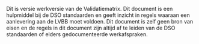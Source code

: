 Dit is versie werkversie van de Validatiematrix. Dit document is een hulpmiddel bij de DSO standaarden en geeft inzicht in regels waaraan een aanlevering aan de LVBB moet voldoen. Dit document is zelf geen bron van eisen en de regels in dit document zijn altijd  af te leiden van de DSO standaarden of elders gedocumenteerde werkafspraken.
